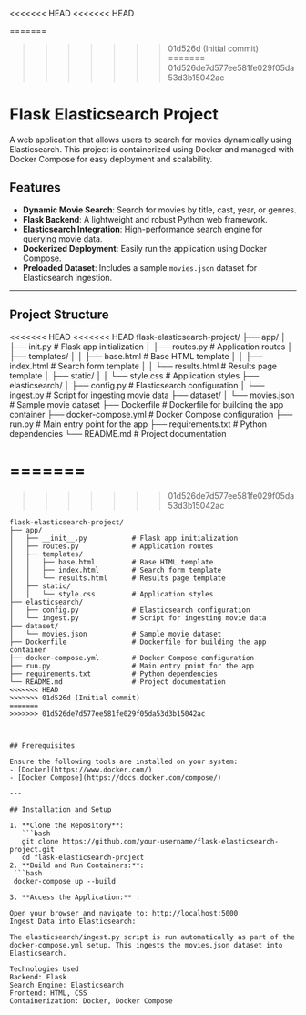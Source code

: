 <<<<<<< HEAD
<<<<<<< HEAD

=======
>>>>>>> 01d526d (Initial commit)
=======
>>>>>>> 01d526de7d577ee581fe029f05da53d3b15042ac
# Flask Elasticsearch Project

A web application that allows users to search for movies dynamically using Elasticsearch. This project is containerized using Docker and managed with Docker Compose for easy deployment and scalability.

## Features
- **Dynamic Movie Search**: Search for movies by title, cast, year, or genres.
- **Flask Backend**: A lightweight and robust Python web framework.
- **Elasticsearch Integration**: High-performance search engine for querying movie data.
- **Dockerized Deployment**: Easily run the application using Docker Compose.
- **Preloaded Dataset**: Includes a sample `movies.json` dataset for Elasticsearch ingestion.

---

## Project Structure

<<<<<<< HEAD
<<<<<<< HEAD
flask-elasticsearch-project/ ├── app/ │ ├── init.py # Flask app initialization │ ├── routes.py # Application routes │ ├── templates/ │ │ ├── base.html # Base HTML template │ │ ├── index.html # Search form template │ │ └── results.html # Results page template │ ├── static/ │ │ └── style.css # Application styles ├── elasticsearch/ │ ├── config.py # Elasticsearch configuration │ └── ingest.py # Script for ingesting movie data ├── dataset/ │ └── movies.json # Sample movie dataset ├── Dockerfile # Dockerfile for building the app container ├── docker-compose.yml # Docker Compose configuration ├── run.py # Main entry point for the app ├── requirements.txt # Python dependencies └── README.md # Project documentation

=======
=======
>>>>>>> 01d526de7d577ee581fe029f05da53d3b15042ac
```plaintext
flask-elasticsearch-project/
├── app/
│   ├── __init__.py           # Flask app initialization
│   ├── routes.py             # Application routes
│   ├── templates/
│   │   ├── base.html         # Base HTML template
│   │   ├── index.html        # Search form template
│   │   └── results.html      # Results page template
│   ├── static/
│   │   └── style.css         # Application styles
├── elasticsearch/
│   ├── config.py             # Elasticsearch configuration
│   └── ingest.py             # Script for ingesting movie data
├── dataset/
│   └── movies.json           # Sample movie dataset
├── Dockerfile                # Dockerfile for building the app container
├── docker-compose.yml        # Docker Compose configuration
├── run.py                    # Main entry point for the app
├── requirements.txt          # Python dependencies
└── README.md                 # Project documentation
<<<<<<< HEAD
>>>>>>> 01d526d (Initial commit)
=======
>>>>>>> 01d526de7d577ee581fe029f05da53d3b15042ac

---

## Prerequisites

Ensure the following tools are installed on your system:
- [Docker](https://www.docker.com/)
- [Docker Compose](https://docs.docker.com/compose/)

---

## Installation and Setup

1. **Clone the Repository**:
   ```bash
   git clone https://github.com/your-username/flask-elasticsearch-project.git
   cd flask-elasticsearch-project
2. **Build and Run Containers:**:
 ```bash
 docker-compose up --build

3. **Access the Application:** :

Open your browser and navigate to: http://localhost:5000
Ingest Data into Elasticsearch:

The elasticsearch/ingest.py script is run automatically as part of the docker-compose.yml setup. This ingests the movies.json dataset into Elasticsearch.

Technologies Used
Backend: Flask
Search Engine: Elasticsearch
Frontend: HTML, CSS
Containerization: Docker, Docker Compose
